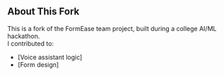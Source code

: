 ##  About This Fork

This is a fork of the FormEase team project, built during a college AI/ML hackathon.  
I contributed to:
- [Voice assistant logic]
- [Form design]

